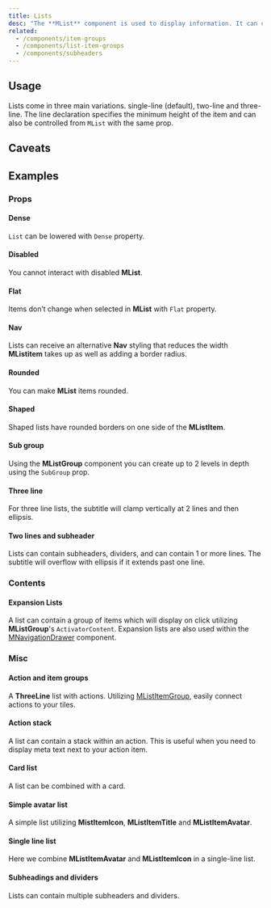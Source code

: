 ```yaml
---
title: Lists
desc: "The **MList** component is used to display information. It can contain an avatar, content, actions, subheaders and much more. Lists present content in a way that makes it easy to identify a specific item in a collection. They provide a consistent styling for organizing groups of text and images." 
related:
  - /components/item-groups
  - /components/list-item-groups
  - /components/subheaders
---
```


## Usage

Lists come in three main variations. single-line (default), two-line and three-line. The line declaration specifies the
minimum height of the item and can also be controlled from `MList` with the same prop.

<lists-usage></lists-usage>

## Caveats

<masa-alerts type="info" content="If you want to find a list item with status, please check [**MListItemGroup**](/components/list-item-groups)。"></masa-alerts>

## Examples

### Props

#### Dense

`List` can be lowered with `Dense` property.

<masa-example file="Examples.components.lists.Dense"></masa-example>

#### Disabled

You cannot interact with disabled **MList**.

<masa-example file="Examples.components.lists.Disabled"></masa-example>

#### Flat

Items don’t change when selected in **MList** with `Flat` property.

<masa-example file="Examples.components.lists.Flat"></masa-example>

#### Nav

Lists can receive an alternative **Nav** styling that reduces the width **MListitem** takes up as well as adding a border
radius.

<masa-example file="Examples.components.lists.Nav"></masa-example>

#### Rounded

You can make **MList** items rounded.

<masa-example file="Examples.components.lists.Rounded"></masa-example>

#### Shaped

Shaped lists have rounded borders on one side of the **MListItem**.

<masa-example file="Examples.components.lists.ShapedLists"></masa-example>

#### Sub group

Using the **MListGroup** component you can create up to 2 levels in depth using the `SubGroup` prop.

<masa-example file="Examples.components.lists.SubGroup"></masa-example>

#### Three line

For three line lists, the subtitle will clamp vertically at 2 lines and then ellipsis.

<masa-example file="Examples.components.lists.ThreeLine"></masa-example>

#### Two lines and subheader

Lists can contain subheaders, dividers, and can contain 1 or more lines. The subtitle will overflow with ellipsis if it extends past one line.

<masa-example file="Examples.components.lists.TwoLinesAndSubheader"></masa-example>

### Contents

#### Expansion Lists

A list can contain a group of items which will display on click utilizing **MListGroup**'s `ActivatorContent`. Expansion
lists are also used within the [MNavigationDrawer](/components/navigation-drawers) component.

<masa-example file="Examples.components.lists.ExpansionLists"></masa-example>

### Misc

#### Action and item groups

A **ThreeLine** list with actions. Utilizing [MListItemGroup](/components/list-item-groups), easily connect actions to your tiles.

<masa-example file="Examples.components.lists.ActionsAndItemGroups"></masa-example>

#### Action stack

A list can contain a stack within an action. This is useful when you need to display meta text next to your action item.

<masa-example file="Examples.components.lists.ActionStack"></masa-example>

#### Card list

A list can be combined with a card.

<masa-example file="Examples.components.lists.CardList"></masa-example>

#### Simple avatar list

A simple list utilizing **MistItemIcon**, **MListItemTitle** and **MListItemAvatar**.

<masa-example file="Examples.components.lists.SimpleAvatarList"></masa-example>

#### Single line list

Here we combine **MListItemAvatar** and **MListItemIcon** in a single-line list.

<masa-example file="Examples.components.lists.SingleLineList"></masa-example>

#### Subheadings and dividers

Lists can contain multiple subheaders and dividers.

<masa-example file="Examples.components.lists.SubheadingsAndDividers"></masa-example>